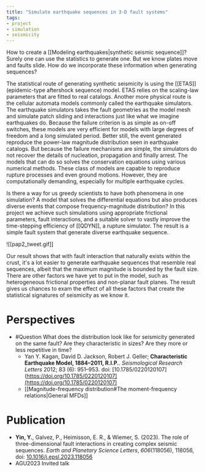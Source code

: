 ```yaml
---
title: "Simulate earthquake sequences in 3-D fault systems"
tags:
- project
- simulation
- seismicity
---
```

How to create a [[Modeling earthquakes|synthetic seismic sequence]]? Surely one can use the statistics to generate one. But we know plates move and faults slide. How do we incorporate these information when generating sequences?

The statistical route of generating synthetic seismicity is using the [[ETAS]] (epidemic-type aftershock sequence) model. ETAS relies on the scaling-law parameters that are fitted to real catalogs. Another more physical route is the cellular automata models commonly called the earthquake simulators. The earthquake simulators takes the fault geometries as the model mesh and simulate patch sliding and interactions just like what we imagine earthquakes do. Because the failure criterion is as simple as on-off switches, these models are very efficient for models with large degrees of freedom and a long simulated period. Better still, the event generated reproduce the power-law magnitude distribution seen in earthquake catalogs. But because the failure mechanisms are simple, the simulators do not recover the details of nucleation, propagation and finally arrest. The models that can do so solves the conservation equations using various numerical methods. These class of models are capable to reproduce rupture processes and even ground motions. However, they are computationally demanding, especially for multiple earthquake cycles. 

Is there a way for us greedy scientists to have both phenomena in one simulation? A model that solves the differential equations but also produces diverse events that compose frequency-magnitude distribution? In this project we achieve such simulations using appropriate frictional parameters, fault interactions, and a suitable solver to vastly improve the time-stepping efficiency of [[QDYN]], a rupture simulator. The result is a simple fault system that generate diverse earthquake sequence.

![[pap2_tweet.gif]]

Our result shows that with fault interaction that naturally exists within the crust, it's a lot easier to generate earthquake sequences that resemble real sequences, albeit that the maximum magnitude is bounded by the fault size. There are other factors we have yet to put in the model, such as heterogeneous frictional properties and non-planar fault planes. The result gives us chances to exam the effect of all these factors that create the statistical signatures of seismicity as we know it.

# Perspectives
- #Question What does the distribution look like for seismicity generated on the same fault? Are they characteristic in sizes? Are they more or less repetitive in time?
    -  Yan Y. Kagan, David D. Jackson, Robert J. Geller; **Characteristic Earthquake Model, 1884–2011, R.I.P.**. *Seismological Research Letters* 2012; 83 (6): 951–953. doi: [10.1785/0220120107](https://doi.org/10.1785/0220120107](https://doi.org/10.1785/0220120107)
    - [[Magnitude-frequency distribution#The moment-frequency relations|General MFDs]]

# Publication
- **Yin, Y.**, Galvez, P., Heimisson, E. R., & Wiemer, S. (2023). The role of three-dimensional fault interactions in creating complex seismic sequences. _Earth and Planetary Science Letters_, _606_(118056), 118056, doi: [10.1016/j.epsl.2023.118056](https://doi.org/10.1016/j.epsl.2023.118056)
- AGU2023 Invited talk